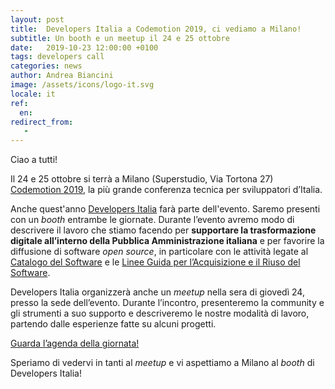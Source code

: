 ```yaml
---
layout: post
title:  Developers Italia a Codemotion 2019, ci vediamo a Milano!
subtitle: Un booth e un meetup il 24 e 25 ottobre
date:   2019-10-23 12:00:00 +0100
tags: developers call
categories: news
author: Andrea Biancini
image: /assets/icons/logo-it.svg
locale: it
ref:
  en: 
redirect_from:
   -
---
```


Ciao a tutti!

Il 24 e 25 ottobre si terrà a Milano (Superstudio, Via Tortona 27) [Codemotion 2019](https://events.codemotion.com/conferences/milan/2019/), la più grande conferenza tecnica per sviluppatori d’Italia.

Anche quest'anno [Developers Italia](https://developers.italia.it/) farà parte dell'evento. Saremo presenti con un *booth* entrambe le giornate. Durante l’evento avremo modo di descrivere il lavoro che stiamo facendo per **supportare la trasformazione digitale  all’interno della Pubblica Amministrazione italiana** e per favorire la diffusione di software *open source*, in particolare con le attività legate al [Catalogo del Software](https://developers.italia.it/it/software/) e le [Linee Guida per l’Acquisizione e il Riuso del Software](https://developers.italia.it/it/riuso).

Developers Italia organizzerà anche un *meetup* nella sera di giovedì 24, presso la sede dell’evento. Durante l’incontro, presenteremo la community e gli strumenti a suo supporto e descriveremo le nostre modalità di lavoro, partendo dalle esperienze fatte su alcuni progetti.

[Guarda l’agenda della giornata!](https://events.codemotion.com/conferences/milan/2019/agenda)

Speriamo di vedervi in tanti al *meetup* e vi aspettiamo a Milano al *booth* di Developers Italia!

